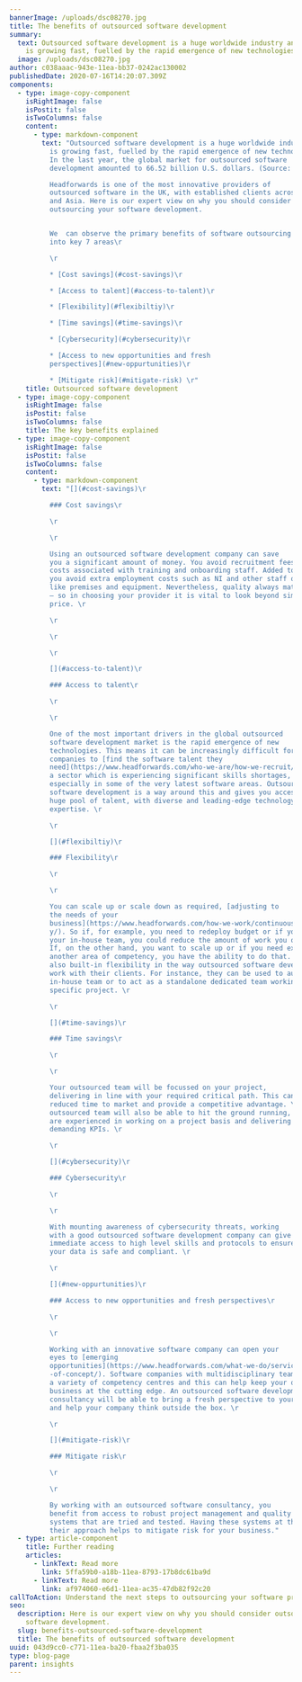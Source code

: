 ```yaml
---
bannerImage: /uploads/dsc08270.jpg
title: The benefits of outsourced software development
summary:
  text: Outsourced software development is a huge worldwide industry and one that
    is growing fast, fuelled by the rapid emergence of new technologies.
  image: /uploads/dsc08270.jpg
author: c038aaac-943e-11ea-bb37-0242ac130002
publishedDate: 2020-07-16T14:20:07.309Z
components:
  - type: image-copy-component
    isRightImage: false
    isPostit: false
    isTwoColumns: false
    content:
      - type: markdown-component
        text: "Outsourced software development is a huge worldwide industry and one that
          is growing fast, fuelled by the rapid emergence of new technologies.
          In the last year, the global market for outsourced software
          development amounted to 66.52 billion U.S. dollars. (Source: Statista)

          Headforwards is one of the most innovative providers of
          outsourced software in the UK, with established clients across Europe
          and Asia. Here is our expert view on why you should consider
          outsourcing your software development.


          We  can observe the primary benefits of software outsourcing
          into key 7 areas\r

          \r

          * [Cost savings](#cost-savings)\r

          * [Access to talent](#access-to-talent)\r

          * [Flexibility](#flexibiltiy)\r

          * [Time savings](#time-savings)\r

          * [Cybersecurity](#cybersecurity)\r

          * [Access to new opportunities and fresh
          perspectives](#new-oppurtunities)\r

          * [Mitigate risk](#mitigate-risk) \r"
    title: Outsourced software development
  - type: image-copy-component
    isRightImage: false
    isPostit: false
    isTwoColumns: false
    title: The key benefits explained
  - type: image-copy-component
    isRightImage: false
    isPostit: false
    isTwoColumns: false
    content:
      - type: markdown-component
        text: "[](#cost-savings)\r

          ### Cost savings\r

          \r

          \r

          Using an outsourced software development company can save
          you a significant amount of money. You avoid recruitment fees and the
          costs associated with training and onboarding staff. Added to this,
          you avoid extra employment costs such as NI and other staff overheads,
          like premises and equipment. Nevertheless, quality always matters more
          – so in choosing your provider it is vital to look beyond simply
          price. \r

          \r

          \r

          \r

          [](#access-to-talent)\r

          ### Access to talent\r

          \r

          \r

          One of the most important drivers in the global outsourced
          software development market is the rapid emergence of new
          technologies. This means it can be increasingly difficult for
          companies to [find the software talent they
          need](https://www.headforwards.com/who-we-are/how-we-recruit/). IT is
          a sector which is experiencing significant skills shortages,
          especially in some of the very latest software areas. Outsourcing
          software development is a way around this and gives you access to a
          huge pool of talent, with diverse and leading-edge technology
          expertise. \r

          \r

          [](#flexibiltiy)\r

          ### Flexibility\r

          \r

          \r

          You can scale up or scale down as required, [adjusting to
          the needs of your
          business](https://www.headforwards.com/how-we-work/continuous-deliver\
          y/). So if, for example, you need to redeploy budget or if you expand
          your in-house team, you could reduce the amount of work you outsource.
          If, on the other hand, you want to scale up or if you need experts in
          another area of competency, you have the ability to do that. There is
          also built-in flexibility in the way outsourced software developers
          work with their clients. For instance, they can be used to augment an
          in-house team or to act as a standalone dedicated team working on a
          specific project. \r

          \r

          [](#time-savings)\r

          ### Time savings\r

          \r

          \r

          Your outsourced team will be focussed on your project,
          delivering in line with your required critical path. This can mean
          reduced time to market and provide a competitive advantage. Your
          outsourced team will also be able to hit the ground running, as they
          are experienced in working on a project basis and delivering against
          demanding KPIs. \r

          \r

          [](#cybersecurity)\r

          ### Cybersecurity\r

          \r

          \r

          With mounting awareness of cybersecurity threats, working
          with a good outsourced software development company can give you
          immediate access to high level skills and protocols to ensure that
          your data is safe and compliant. \r

          \r

          [](#new-oppurtunities)\r

          ### Access to new opportunities and fresh perspectives\r

          \r

          \r

          Working with an innovative software company can open your
          eyes to [emerging
          opportunities](https://www.headforwards.com/what-we-do/services/proof\
          -of-concept/). Software companies with multidisciplinary teams feature
          a variety of competency centres and this can help keep your own
          business at the cutting edge. An outsourced software development
          consultancy will be able to bring a fresh perspective to your business
          and help your company think outside the box. \r

          \r

          [](#mitigate-risk)\r

          ### Mitigate risk\r

          \r

          \r

          By working with an outsourced software consultancy, you
          benefit from access to robust project management and quality control
          systems that are tried and tested. Having these systems at the core of
          their approach helps to mitigate risk for your business."
  - type: article-component
    title: Further reading
    articles:
      - linkText: Read more
        link: 5ffa59b0-a18b-11ea-8793-17b8dc61ba9d
      - linkText: Read more
        link: af974060-e6d1-11ea-ac35-47db82f92c20
callToAction: Understand the next steps to outsourcing your software projects
seo:
  description: Here is our expert view on why you should consider outsourcing your
    software development.
  slug: benefits-outsourced-software-development
  title: The benefits of outsourced software development
uuid: 043d9cc0-c771-11ea-ba20-fbaa2f3ba035
type: blog-page
parent: insights
---
```

